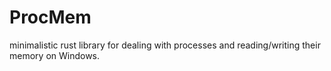 # ProcMem
minimalistic rust library for dealing with processes and reading/writing their memory on Windows.
